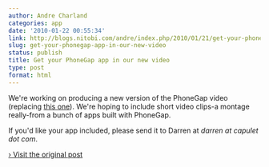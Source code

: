 ```yaml
---
author: Andre Charland
categories: app
date: '2010-01-22 00:55:34'
link: http://blogs.nitobi.com/andre/index.php/2010/01/21/get-your-phonegap-app-in-our-new-video/
slug: get-your-phonegap-app-in-our-new-video
status: publish
title: Get your PhoneGap app in our new video
type: post
format: html
---
```


We're working on producing a new version of the PhoneGap video (replacing [this one](http://blip.tv/file/1850261/)). We're hoping to include short video clips-a montage really-from a bunch of apps built with PhoneGap.

If you'd like your app included, please send it to Darren at _darren at capulet dot com_.

[› Visit the original post](http://blogs.nitobi.com/andre/index.php/2010/01/21/get-your-phonegap-app-in-our-new-video/)
